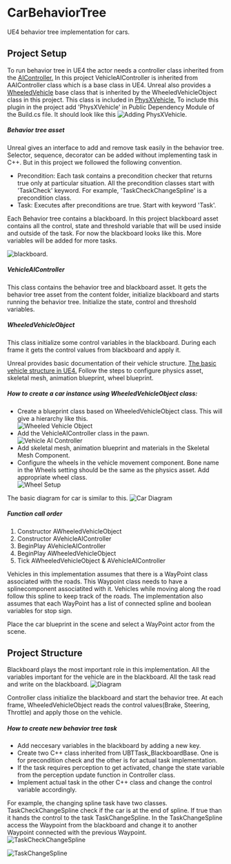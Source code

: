 # CarBehaviorTree
UE4 behavior tree implementation for cars. 

## Project Setup
To run behavior tree in UE4 the actor needs a controller class inherited from the [AIController.](https://docs.unrealengine.com/en-US/Gameplay/Framework/Controller/AIController/index.html) In this project VehicleAIController is inherited from AAIController class which is a base class in UE4. Unreal also provides a [WheeledVehicle](https://docs.unrealengine.com/en-US/API/Plugins/PhysXVehicles/AWheeledVehicle/index.html) base class that is inherited by the WheeledVehicleObject class in this project. This class is included in [PhysXVehicle.](https://docs.unrealengine.com/en-US/API/Plugins/PhysXVehicles/index.html) To include this plugin in the project add 'PhysXVehicle' in Public Dependency Module of the Build.cs file. It should look like this ![Adding PhysXVehicle](/Images/PhysXvehicle.PNG). 

##### Behavior tree asset 
Unreal gives an interface to add and remove task easily in the behavior tree. Selector, sequence, decorator can be added without implementing task in C++. But in this project we followed the following convention. 
* Precondition: Each task contains a precondition checker that returns true only at particular situation. All the precondition classes start with 'TaskCheck' keyword. For example, 'TaskCheckChangeSpline' is a precondition class.
* Task: Executes after preconditions are true. Start with keyword 'Task'. 

Each Behavior tree contains a blackboard. In this project blackboard asset contains all the control, state and threshold variable that will be used inside and outside of the task. For now the blackboard looks like this. More variables will be added for more tasks.

![blackboard](/Images/BlackBoard.PNG).
 

##### VehicleAIController
This class contains the behavior tree and blackboard asset. It gets the behavior tree asset from the content folder, initialize blackboard and starts running the behavior tree. Initialize the state, control and threshold variables.

##### WheeledVehicleObject
This class initialize some control variables in the blackboard. During each frame it gets the control values from blackboard and apply it.

Unreal provides basic documentation of their vehicle structure. [The basic vehicle structure in UE4.](https://docs.unrealengine.com/en-US/Engine/Physics/Vehicles/VehicleUserGuide/index.html) Follow the steps to configure physics asset, skeletal mesh, animation blueprint, wheel blueprint. 

##### How to create a car instance using WheeledVehicleObject class:
* Create a blueprint class based on WheeledVehicleObject class. This will give a hierarchy like this.  
![Wheeled Vehicle Object](/Images/skeletalmesh.PNG) 
* Add the VehicleAIController class in the pawn.  
![Vehicle AI Controller](/Images/COntrollerPawn.PNG)
* Add skeletal mesh, animation blueprint and materials in the Skeletal Mesh Component.
* Configure the wheels in the vehicle movement component. Bone name in the Wheels setting should be the same as the physics asset. Add appropriate wheel class.  
![Wheel Setup](/Images/wheelsetup.PNG) 

The basic diagram for car is similar to this. 
![Car Diagram](/Images/CarDiagram.jpeg)

##### Function call order
1. Constructor AWheeledVehicleObject
2. Constructor AVehicleAIController
3. BeginPlay AVehicleAIController
4. BeginPlay AWheeledVehicleObject
5. Tick AWheeledVehicleObject & AVehicleAIController


Vehicles in this implementation assumes that there is a WayPoint class associated with the roads. This Waypoint class needs to have a splinecomponent associatited with it. Vehicles while moving along the road follow this spline to keep track of the roads. The implementation also assumes that each WayPoint has a list of connected spline and boolean variables for stop sign.

Place the car blueprint in the scene and select a WayPoint actor from the scene. 

## Project Structure
Blackboard plays the most important role in this implementation. All the variables important for the vehicle are in the blackboard. All the task read and write on the blackboard. ![Diagram](/Images/diagram.PNG)  

Controller class initialize the blackboard and start the behavior tree. At each frame, WheeledVehicleObject reads the control values(Brake, Steering, Throttle) and apply those on the vehicle. 

##### How to create new behavior tree task
* Add neccesary variables in the blackboard by adding a new key. 
* Create two C++ class inherited from UBTTask_BlackboardBase. One is for precondition check and the other is for actual task implementation.
* If the task requires perception to get activated, change the state variable from the perception update function in Controller class.
* Implement actual task in the other C++ class and change the control variable accordingly. 

For example, the changing spline task have two classes. TaskCheckChangeSpline check if the car is at the end of spline. If true than it hands the control to the task TaskChangeSpline. In the TaskChangeSpline access the Waypoint from the blackboard and change it to another Waypoint connected with the previous Waypoint.   
![TaskCheckChangeSpline](/Images/checkchangespline.PNG)

![TaskChangeSpline](/Images/changespline.PNG)
